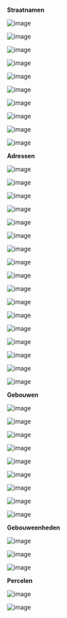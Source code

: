 **Straatnamen**

![image](https://user-images.githubusercontent.com/49196256/230013500-fd5b276a-e295-4a24-8ff4-4fc8e1e00370.png)

![image](https://user-images.githubusercontent.com/49196256/230012587-a847ac53-1d41-4732-b056-8313de193947.png)

![image](https://user-images.githubusercontent.com/49196256/230012610-8989a3b7-7f6d-42c8-83b8-5b5910adbe8d.png)

![image](https://user-images.githubusercontent.com/49196256/230012638-93df0114-0f4b-486d-923e-8c7f433e7f9e.png)

![image](https://user-images.githubusercontent.com/49196256/230012924-4971d048-49c0-40db-b286-405cbcd16ce5.png)

![image](https://user-images.githubusercontent.com/49196256/230012943-704e20d1-d939-4d38-b9ef-b711c9f2d2ee.png)

![image](https://user-images.githubusercontent.com/49196256/230012976-ee52c93f-265e-4f92-aebd-a6b329aa6918.png)

![image](https://user-images.githubusercontent.com/49196256/229767761-962a8a12-9432-4b95-8d41-4970b36d3241.png)

![image](https://user-images.githubusercontent.com/49196256/230013267-e7baf9dc-e728-4ea5-98b2-003e54886f0e.png)

![image](https://user-images.githubusercontent.com/49196256/230034403-f5f0faf2-f167-4ada-ab64-d019bcf0a947.png)


**Adressen**

![image](https://user-images.githubusercontent.com/49196256/230035405-5cc4461a-5d55-46fc-aa1c-3c03715b64c8.png)

![image](https://user-images.githubusercontent.com/49196256/230019084-52348ad6-32f3-4cce-91eb-1f89186f29b3.png)

![image](https://user-images.githubusercontent.com/49196256/230019118-27b12a19-30ee-451d-a2be-1a1df0a51aa2.png)

![image](https://user-images.githubusercontent.com/49196256/230019187-49da849f-5149-4d72-8239-b2686b3c4955.png)

![image](https://user-images.githubusercontent.com/49196256/230021742-e8e162ed-7aed-4eea-bc18-54f4b824bda8.png)

![image](https://user-images.githubusercontent.com/49196256/230021787-256c8bc5-9420-46e8-be0a-56ea6a55f675.png)

![image](https://user-images.githubusercontent.com/49196256/230021831-abdf6aa9-2716-47b2-943d-6163b5c7d3d7.png)

![image](https://user-images.githubusercontent.com/49196256/230023592-e4f5936a-6de8-4948-a806-dcdbfc72dbb5.png)

![image](https://user-images.githubusercontent.com/49196256/230023688-b3aa4e31-3763-4fec-b0fd-5c0cf30a9b89.png)

![image](https://user-images.githubusercontent.com/49196256/230024850-b30397f7-6fff-4c22-887a-abc9a81bade6.png)

![image](https://user-images.githubusercontent.com/49196256/230025148-561c1cea-2239-4422-9445-97a616cf3279.png)

![image](https://user-images.githubusercontent.com/49196256/230024911-8812c8ac-2a66-46cd-addb-7c88828b25db.png)

![image](https://user-images.githubusercontent.com/49196256/230029836-da1538c7-fa3a-4209-a7eb-59de7178ecff.png)

![image](https://user-images.githubusercontent.com/49196256/230030336-5b2861b2-685b-4187-87cd-e945a5c858ea.png)

![image](https://user-images.githubusercontent.com/49196256/230033275-24372c0b-08c2-414e-b702-0f915e803312.png)

![image](https://user-images.githubusercontent.com/49196256/230033308-d14eca70-ae00-468d-bdc2-d399cfc0291b.png)

![image](https://user-images.githubusercontent.com/49196256/230034840-caacaeb6-83b4-4bf3-a499-183f37da02e9.png)


**Gebouwen**

![image](https://user-images.githubusercontent.com/49196256/229729126-0e4caee5-21ef-48a9-99c2-78f85477549c.png)

![image](https://user-images.githubusercontent.com/49196256/230010994-7929fbea-3d57-44cc-b7a2-1836871c06c7.png)

![image](https://user-images.githubusercontent.com/49196256/230011054-e6eec692-f187-4cb2-a669-6219c95ecbf7.png)

![image](https://user-images.githubusercontent.com/49196256/230011105-964604fb-a3d0-4418-994a-53ae14611d70.png)

![image](https://user-images.githubusercontent.com/49196256/230011876-8fb21edb-b02b-4aa2-8311-cb8658edf870.png)

![image](https://user-images.githubusercontent.com/49196256/230011666-9094cc09-84b3-4812-b7c7-e7c0ec4af738.png)

![image](https://user-images.githubusercontent.com/49196256/230011724-fd69bf1e-7bbf-41e2-b002-d70900f0cbca.png)

![image](https://user-images.githubusercontent.com/49196256/229993072-d66ba472-21fe-409a-91e9-0966a4fc30a2.png)

![image](https://user-images.githubusercontent.com/49196256/230011953-211a64cd-edb6-42cf-acb4-d15bb62caa4f.png)


**Gebouweenheden**

![image](https://user-images.githubusercontent.com/49196256/230037941-6026d6ec-a351-47f3-8df5-2babdd82f1f8.png)

![image](https://user-images.githubusercontent.com/49196256/230038076-60689839-917e-4fe6-872f-c86345e26788.png)

![image](https://user-images.githubusercontent.com/49196256/230038111-82c50857-62dd-4e20-a83e-67b403235e14.png)


**Percelen**

![image](https://user-images.githubusercontent.com/49196256/230010591-fa2edaf5-f5b5-4e26-b0ac-c3b9df062d4f.png)

![image](https://user-images.githubusercontent.com/49196256/230001694-e6f0f686-4e0f-4f31-95b5-7d11fec3c9f0.png)


